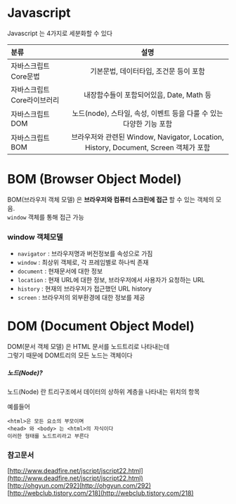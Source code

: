 # Javascript
Javascript 는 4가지로 세분화할 수 있다

| 분류  | 설명 |
| :------------ | :-----------: |
| 자바스크립트 Core문법     | 기본문법, 데이터타입, 조건문 등이 포함          |
| 자바스크립트 Core라이브러리    | 내장함수들이 포함되어있음, Date, Math 등      |
| 자바스크립트 DOM    | 노드(node), 스타일, 속성, 이벤트 등을 다룰 수 있는 다양한 기능 포함|
|자바스크립트 BOM| 브라우저와 관련된 Window, Navigator, Location, History, Document, Screen 객체가 포함|


# BOM (Browser Object Model)
BOM(브라우저 객체 모델) 은 **브라우저와 컴퓨터 스크린에 접근** 할 수 있는 객체의 모음.  
`window` 객체를 통해 접근 가능  

### window 객체모델
* `navigator` : 브라우저명과 버전정보를 속성으로 가짐  
* `window` : 최상위 객체로, 각 프레임별로 하나씩 존재  
* `document` : 현재문서에 대한 정보  
* `location` : 현재 URL에 대한 정보, 브라우저에서 사용자가 요청하는 URL  
* `history` : 현재의 브라우저가 접근했던 URL history  
* `screen` : 브라우저의 외부환경에 대한 정보를 제공


# DOM (Document Object Model)

DOM(문서 객체 모델) 은 HTML 문서를 노드트리로 나타내는데  
그렇기 때문에 DOM트리의 모든 노드는 객체이다

##### 노드(Node)?
노드(Node) 란 트리구조에서 데이터의 상하위 계층을 나타내는 위치의 항목

예를들어
```
<html>은 모든 요소의 부모이며
<head> 와 <body> 는 <html>의 자식이다
이러한 형태를 노드트리라고 부른다
```

### 참고문서
[http://www.deadfire.net/jscript/jscript22.html](http://www.deadfire.net/jscript/jscript22.html)  
[http://ohgyun.com/292](http://ohgyun.com/292)  
[http://webclub.tistory.com/218](http://webclub.tistory.com/218)
